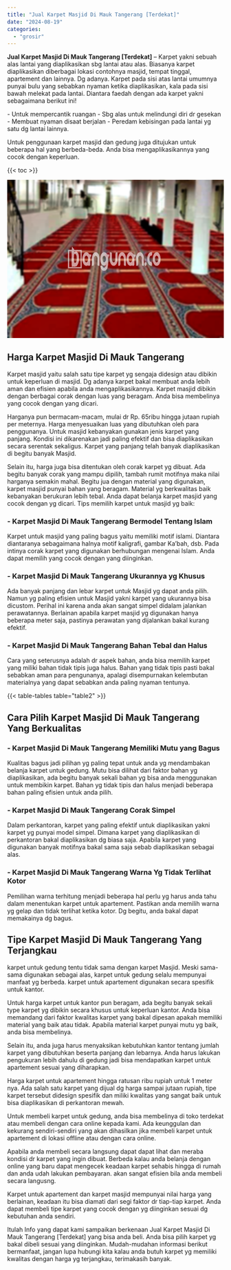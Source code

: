 ```yaml
---
title: "Jual Karpet Masjid Di Mauk Tangerang [Terdekat]"
date: "2024-08-19"
categories: 
  - "grosir"
---
```


**Jual Karpet Masjid Di Mauk Tangerang \[Terdekat\]** – Karpet yakni sebuah alas lantai yang diaplikasikan sbg lantai atau alas. Biasanya karpet diaplikasikan diberbagai lokasi contohnya masjid, tempat tinggal, apartement dan lainnya. Dg adanya. Karpet pada sisi atas lantai umumnya punyai bulu yang sebabkan nyaman ketika diaplikasikan, kala pada sisi bawah melekat pada lantai. Diantara faedah dengan ada karpet yakni sebagaimana berikut ini!

\- Untuk mempercantik ruangan - Sbg alas untuk melindungi diri dr gesekan - Membuat nyaman disaat berjalan - Peredam kebisingan pada lantai yg satu dg lantai lainnya.

Untuk penggunaan karpet masjid dan gedung juga ditujukan untuk beberapa hal yang berbeda-beda. Anda bisa mengaplikasikannya yang cocok dengan keperluan.

{{< toc >}}

![Jual Karpet Masjid Di Mauk Tangerang [Terdekat]](/images/grosir-karpet-murah-68.png)

## Harga Karpet Masjid Di Mauk Tangerang

Karpet masjid yaitu salah satu tipe karpet yg sengaja didesign atau dibikin untuk keperluan di masjid. Dg adanya karpet bakal membuat anda lebih aman dan efisien apabila anda mengaplikasikannya. Karpet masjid dibikin dengan berbagai corak dengan luas yang beragam. Anda bisa membelinya yang cocok dengan yang dicari.

Harganya pun bermacam-macam, mulai dr Rp. 65ribu hingga jutaan rupiah per meternya. Harga menyesuaikan luas yang dibutuhkan oleh para penggunanya. Untuk masjid kebanyakan gunakan jenis karpet yang panjang. Kondisi ini dikarenakan jadi paling efektif dan bisa diaplikasikan secara serentak sekaligus. Karpet yang panjang telah banyak diaplikasikan di begitu banyak Masjid.

Selain itu, harga juga bisa ditentukan oleh corak karpet yg dibuat. Ada begitu banyak corak yang mampu dipilih, tambah rumit motifnya maka nilai harganya semakin mahal. Begitu jua dengan material yang digunakan, karpet masjid punyai bahan yang beragam. Material yg berkwalitas baik kebanyakan berukuran lebih tebal. Anda dapat belanja karpet masjid yang cocok dengan yg dicari. Tips memilih karpet untuk masjid yg baik:

### \- Karpet Masjid Di Mauk Tangerang Bermodel Tentang Islam

Karpet untuk masjid yang paling bagus yaitu memiliki motif islami. Diantara diantaranya sebagaimana halnya motif kaligrafi, gambar Ka’bah, dsb. Pada intinya corak karpet yang digunakan berhubungan mengenai Islam. Anda dapat memilih yang cocok dengan yang diinginkan.

### \- Karpet Masjid Di Mauk Tangerang Ukurannya yg Khusus

Ada banyak panjang dan lebar karpet untuk Masjid yg dapat anda pilih. Namun yg paling efisien untuk Masjid yakni karpet yang ukurannya bisa dicustom. Perihal ini karena anda akan sangat simpel didalam jalankan perawatannya. Berlainan apabila karpet masjid yg digunakan hanya beberapa meter saja, pastinya perawatan yang dijalankan bakal kurang efektif.

### \- Karpet Masjid Di Mauk Tangerang Bahan Tebal dan Halus

Cara yang seterusnya adalah dr aspek bahan, anda bisa memilih karpet yang miliki bahan tidak tipis juga halus. Bahan yang tidak tipis pasti bakal sebabkan aman para pengunanya, apalagi disempurnakan kelembutan materialnya yang dapat sebabkan anda paling nyaman tentunya.

{{< table-tables table="table2" >}}

## Cara Pilih Karpet Masjid Di Mauk Tangerang Yang Berkualitas

### \- Karpet Masjid Di Mauk Tangerang Memiliki Mutu yang Bagus

Kualitas bagus jadi pilihan yg paling tepat untuk anda yg mendambakan belanja karpet untuk gedung. Mutu bisa dilihat dari faktor bahan yg diaplikasikan, ada begitu banyak sekali bahan yg bisa anda menggunakan untuk membikin karpet. Bahan yg tidak tipis dan halus menjadi beberapa bahan paling efisien untuk anda pilih.

### \- Karpet Masjid Di Mauk Tangerang Corak Simpel

Dalam perkantoran, karpet yang paling efektif untuk diaplikasikan yakni karpet yg punyai model simpel. Dimana karpet yang diaplikasikan di perkantoran bakal diaplikasikan dg biasa saja. Apabila karpet yang digunakan banyak motifnya bakal sama saja sebab diaplikasikan sebagai alas.

### \- Karpet Masjid Di Mauk Tangerang Warna Yg Tidak Terlihat Kotor

Pemilihan warna terhitung menjadi beberapa hal perlu yg harus anda tahu dalam menentukan karpet untuk apartement. Pastikan anda memilih warna yg gelap dan tidak terlihat ketika kotor. Dg begitu, anda bakal dapat memakainya dg bagus.

## Tipe Karpet Masjid Di Mauk Tangerang Yang Terjangkau

karpet untuk gedung tentu tidak sama dengan karpet Masjid. Meski sama-sama digunakan sebagai alas, karpet untuk gedung selalu mempunyai manfaat yg berbeda. karpet untuk apartement digunakan secara spesifik untuk kantor.

Untuk harga karpet untuk kantor pun beragam, ada begitu banyak sekali type karpet yg dibikin secara khusus untuk keperluan kantor. Anda bisa memandang dari faktor kwalitas karpet yang bakal dipesan apakah memiliki material yang baik atau tidak. Apabila material karpet punyai mutu yg baik, anda bisa membelinya.

Selain itu, anda juga harus menyaksikan kebutuhkan kantor tentang jumlah karpet yang dibutuhkan beserta panjang dan lebarnya. Anda harus lakukan pengukuran lebih dahulu di gedung jadi bisa mendapatkan karpet untuk apartement sesuai yang diharapkan.

Harga karpet untuk apartement hingga ratusan ribu rupiah untuk 1 meter nya. Ada salah satu karpet yang dijual dg harga sampai jutaan rupiah, tipe karpet tersebut didesign spesifik dan miliki kwalitas yang sangat baik untuk bisa diaplikasikan di perkantoran mewah.

Untuk membeli karpet untuk gedung, anda bisa membelinya di toko terdekat atau membeli dengan cara online kepada kami. Ada keunggulan dan kekurang sendiri-sendiri yang akan dihasilkan jika membeli karpet untuk apartement di lokasi offline atau dengan cara online.

Apabila anda membeli secara langsung dapat dapat lihat dan meraba kondisi dr karpet yang ingin dibuat. Berbeda kalau anda belanja dengan online yang baru dapat mengecek keadaan karpet sehabis hingga di rumah dan anda udah lakukan pembayaran. akan sangat efisien bila anda membeli secara langusng.

Karpet untuk apartement dan karpet masjid mempunyai nilai harga yang berlainan, keadaan itu bisa diamati dari segi faktor dr tiap-tiap karpet. Anda dapat membeli tipe karpet yang cocok dengan yg diinginkan sesuai dg kebutuhan anda sendiri.

Itulah Info yang dapat kami sampaikan berkenaan Jual Karpet Masjid Di Mauk Tangerang \[Terdekat\] yang bisa anda beli. Anda bisa pilih karpet yg bakal dibeli sesuai yang diinginkan. Mudah-mudahan informasi berikut bermanfaat, jangan lupa hubungi kita kalau anda butuh karpet yg memiliki kwalitas dengan harga yg terjangkau, terimakasih banyak.
